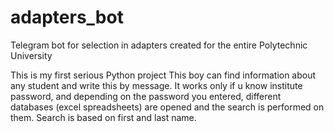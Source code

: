 # adapters_bot
Telegram bot for selection in adapters created for the entire Polytechnic University

This is my first serious Python project
This boy can find information about any student and write this by message. 
It works only if u know institute password, and depending on the password you entered, different databases (excel spreadsheets) are opened and the search is performed on them. Search is based on first and last name.
